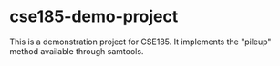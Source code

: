 # cse185-demo-project

This is a demonstration project for CSE185. It implements the "pileup" method available through samtools.
